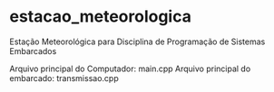 # estacao_meteorologica
Estação Meteorológica para Disciplina de Programação de Sistemas Embarcados

Arquivo principal do Computador: main.cpp
Arquivo principal do embarcado: transmissao.cpp
